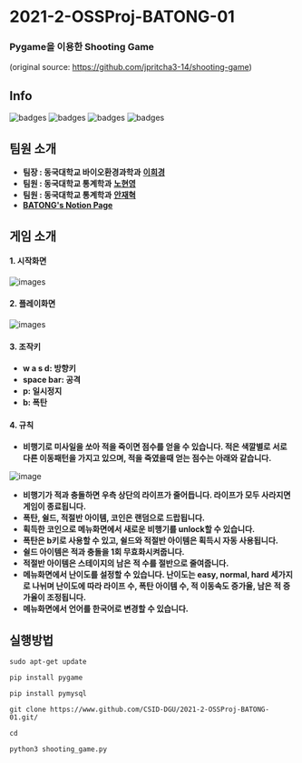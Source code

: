 # 2021-2-OSSProj-BATONG-01
### Pygame을 이용한 Shooting Game
(original source: https://github.com/jpritcha3-14/shooting-game)
## Info
![badges](https://img.shields.io/badge/license-MIT-green.svg)
![badges](https://img.shields.io/badge/OS-ubuntu-red)
![badges](https://img.shields.io/badge/python-3.8.10-blue.svg)
![badges](https://img.shields.io/badge/vscode-1.59-yellow)

## 팀원 소개
* **팀장 : 동국대학교 바이오환경과학과** [**이희경**](https://github.com/HKLeeeee)
* **팀원 : 동국대학교 통계학과** [**노현영**](https://github.com/hyunyoung0724)
* **팀원 : 동국대학교 통계학과** [**안재혁**](https://github.com/wogur311)
* [**BATONG's Notion Page**](https://www.notion.so/2021-2-OSSP-BATONG-6c798b0fa0e74f52ab13c10d03274505)
## 게임 소개
#### 1. 시작화면
![images](https://github.com/wogur311/2021-2-OSSProj-BATONG-01/blob/main/data/%EB%B0%B0%EA%B2%BD%ED%99%94%EB%A9%B4.PNG?raw=true)
#### 2. 플레이화면
![images](https://github.com/wogur311/2021-2-OSSProj-BATONG-01/blob/main/data/%ED%94%8C%EB%A0%88%EC%9D%B4%ED%99%94%EB%A9%B4.PNG?raw=true)
#### 3. 조작키
* **w a s d: 방향키**
* **space bar: 공격**
* **p: 일시정지**
* **b: 폭탄**
#### 4. 규칙
* **비행기로 미사일을 쏘아 적을 죽이면 점수를 얻을 수 있습니다. 적은 색깔별로 서로 다른 이동패턴을 가지고 있으며, 적을 죽였을때 얻는 점수는 아래와 같습니다.**

![image](https://user-images.githubusercontent.com/65498159/121726665-d43e1900-cb25-11eb-8862-d10e37284723.png)
* **비행기가 적과 충돌하면 우측 상단의 라이프가 줄어듭니다. 라이프가 모두 사라지면 게임이 종료됩니다.**
* **폭탄, 쉴드, 적절반 아이템, 코인은 랜덤으로 드랍됩니다.** 
* **획득한 코인으로 메뉴화면에서 새로운 비행기를 unlock할 수 있습니다.**
* **폭탄은 b키로 사용할 수 있고, 쉴드와 적절반 아이템은 획득시 자동 사용됩니다.**
* **쉴드 아이템은 적과 충돌을 1회 무효화시켜줍니다.**
* **적절반 아이템은 스테이지의 남은 적 수를 절반으로 줄여줍니다.**
* **메뉴화면에서 난이도를 설정할 수 있습니다. 난이도는 easy, normal, hard 세가지로 나뉘며 난이도에 따라 라이프 수, 폭탄 아이템 수, 적 이동속도 증가율, 남은 적 증가율이 조정됩니다.**
* **메뉴화면에서 언어를 한국어로 변경할 수 있습니다.**

## 실행방법
```shell
sudo apt-get update
```
   
```shell
pip install pygame
```
   
```shell
pip install pymysql
```

```shell
git clone https://www.github.com/CSID-DGU/2021-2-OSSProj-BATONG-01.git/
```
   
```shell
cd 
```
   
```shell
python3 shooting_game.py
```

